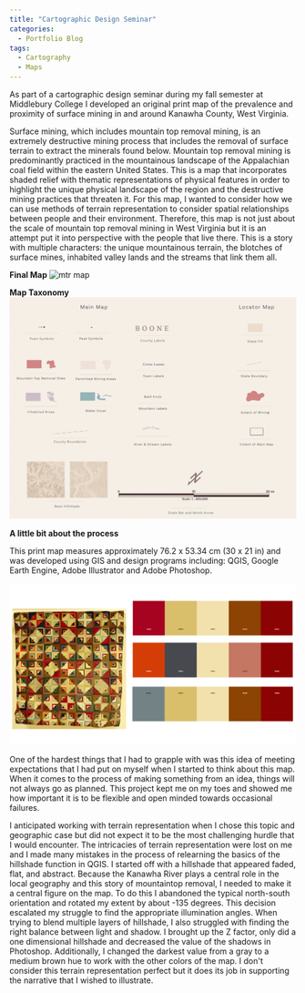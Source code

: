 ```yaml
---
title: "Cartographic Design Seminar"
categories:
  - Portfolio Blog 
tags:
  - Cartography
  - Maps
---
```

 
As part of a cartographic design seminar during my fall semester at Middlebury College I developed an original print map of the prevalence and proximity of surface mining in and around Kanawha County, West Virginia. 

Surface mining, which includes mountain top removal mining, is an extremely destructive mining process that includes the removal of surface terrain to extract the minerals found below. Mountain top removal mining is predominantly practiced in the mountainous landscape of the Appalachian coal field within the eastern United States. This is a map that incorporates shaded relief with thematic representations of physical features in order to highlight the unique physical landscape of the region and the destructive mining practices that threaten it. For this map, I wanted to consider how we can use methods of terrain representation to consider spatial relationships between people and their environment. Therefore, this map is not just about the scale of mountain top removal mining in West Virginia but it is an attempt put it into perspective with the people that live there. This is a story with multiple characters: the unique mountainous terrain, the blotches of surface mines, inhabited valley lands and the streams that link them all. 

**Final Map**
![mtr map](/assets/images/zalecki_finalpng.png)

**Map Taxonomy**
![mtrs map tax](/assets/images/dec11maptax-1.png)

**A little bit about the process**

This print map measures approximately 76.2 x 53.34 cm (30 x 21 in) and was developed using GIS and design programs including: QGIS, Google Earth Engine, Adobe Illustrator and Adobe Photoshop.

![quilt color](/assets/images/color-inspo.png)

One of the hardest things that I had to grapple with was this idea of meeting expectations that I had put on myself when I started to think about this map. When it comes to the process of making something from an idea, things will not always go as planned. This project kept me on my toes and showed me how important it is to be flexible and open minded towards occasional failures. 

I anticipated working with terrain representation when I chose this topic and geographic case but did not expect it to be the most challenging hurdle that I would encounter. The intricacies of terrain representation were lost on me and I made many mistakes in the process of relearning the basics of the hillshade function in QGIS. I started off with a hillshade that appeared faded, flat, and abstract. Because the Kanawha River plays a central role in the local geography and this story of mountaintop removal, I needed to make it a central figure on the map. To do this I abandoned the typical north-south orientation and rotated my extent by about -135 degrees. This decision escalated my struggle to find the appropriate illumination angles. When trying to blend multiple layers of hillshade, I also struggled with finding the right balance between light and shadow. I brought up the Z factor, only did a one dimensional hillshade and decreased the value of the shadows in Photoshop. Additionally, I changed the darkest value from a gray to a medium brown hue to work with the other colors of the map. I don't consider this terrain representation perfect but it does its job in supporting the narrative that I wished to illustrate. 





